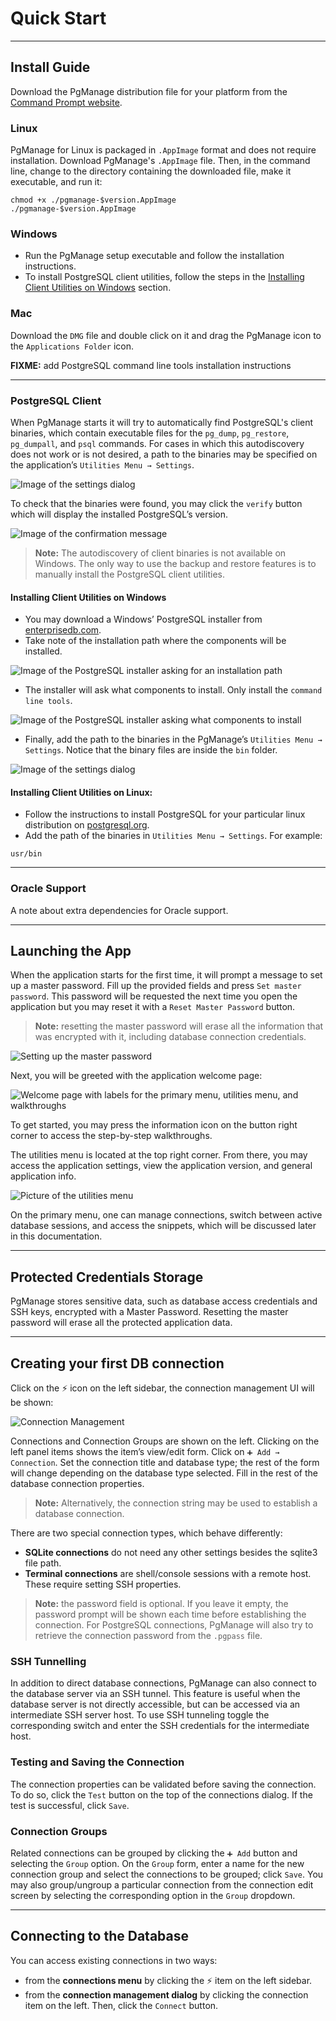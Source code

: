 # Quick Start

---

## Install Guide

Download the PgManage distribution file for your platform from the [Command Prompt website](https://www.commandprompt.com/products/pgmanage/).

### Linux

PgManage for Linux is packaged in `.AppImage` format and does not require installation. Download PgManage's `.AppImage` file. Then, in the command line, change to the directory containing the downloaded file, make it executable, and run it:

```
chmod +x ./pgmanage-$version.AppImage
./pgmanage-$version.AppImage
```

### Windows

- Run the PgManage setup executable and follow the installation instructions.
- To install PostgreSQL client utilities, follow the steps in the [Installing Client Utilities on Windows](#installing-client-utilities-on-windows) section.

### Mac

Download the `DMG` file and double click on it and drag the PgManage icon to the `Applications Folder` icon.

**FIXME:** add PostgreSQL command line tools installation instructions

---

### PostgreSQL Client

When PgManage starts it will try to automatically find PostgreSQL's client binaries, which contain executable files for the `pg_dump`, `pg_restore`, `pg_dumpall`, and `psql` commands. For cases in which this autodiscovery does not work or is not desired, a path to the binaries may be specified on the application’s `Utilities Menu → Settings`.

![Image of the settings dialog](./images/pgmanage-settings.png)

To check that the binaries were found, you may click the `verify` button which will display the installed PostgreSQL’s version.

![Image of the confirmation message](./images/pgmanage-validate.png)

> **Note:** The autodiscovery of client binaries is not available on Windows. The only way to use the backup and restore features is to manually install the PostgreSQL client utilities.

#### Installing Client Utilities on Windows

- You may download a Windows’ PostgreSQL installer from  [enterprisedb.com](https://www.enterprisedb.com/downloads/postgres-postgresql-downloads).
- Take note of the installation path where the components will be installed.

![Image of the PostgreSQL installer asking for an installation path](./images/edb_windows_psql_installer1.png)

- The installer will ask what components to install. Only install the `command line tools`.

![Image of the PostgreSQL installer asking what components to install](./images/edb_windows_psql_installer2.png)

- Finally, add the path to the binaries in the PgManage’s `Utilities Menu → Settings`. Notice that the binary files are inside the `bin` folder.

![Image of the settings dialog](./images/pgmanage_windows_binaries_validation.png)

#### Installing Client Utilities on Linux:

- Follow the instructions to install PostgreSQL for your particular linux distribution on [postgresql.org](https://www.postgresql.org/download/linux/).
- Add the path of the binaries in `Utilities Menu → Settings`. For example:

```
usr/bin
```

---

### Oracle Support

A note about extra dependencies for Oracle support.

---

## Launching the App

When the application starts for the first time, it will prompt a message to set up a master password. Fill up the provided fields and press `Set master password`.
This password will be requested the next time you open the application but you may reset it with a `Reset Master Password` button. 

>**Note:** resetting the master password will erase all the information that was encrypted with it, including database connection credentials.

![Setting up the master password](./images/master_pass.png)

Next, you will be greeted with the application welcome page:

![Welcome page with labels for the primary menu, utilities menu, and walkthroughs](./images/main_pg.png)

To get started, you may press the information icon on the button right corner to access the step-by-step walkthroughs.

The utilities menu is located at the top right corner. From there, you may access the application settings, view the application version, and general application info.

![Picture of the utilities menu](./images/utilities.png)

On the primary menu, one can manage connections, switch between active database sessions, and access the snippets, which will be discussed later in this documentation.

---

## Protected Credentials Storage

PgManage stores sensitive data, such as database access credentials and SSH keys, encrypted with a Master Password. Resetting the master password will erase all the protected application data.

---

## Creating your first DB connection

Click on the ⚡ icon on the left sidebar, the connection management UI will be shown:
  
![Connection Management](./images/connection_mgr.png)  

Connections and Connection Groups are shown on the left. Clicking on the left panel items shows the item’s view/edit form. Click on `➕ Add → Connection`. Set the connection title and database type; the rest of the form will change depending on the database type selected. Fill in the rest of the database connection properties.

> **Note:** Alternatively, the connection string may be used to establish a database connection.

There are two special connection types, which behave differently:

- **SQLite connections** do not need any other settings besides the sqlite3 file path.
- **Terminal connections** are shell/console sessions with a remote host. These require setting SSH properties.

> **Note:** the password field is optional. If you leave it empty, the password prompt will be shown each time before establishing the connection. For PostgreSQL connections, PgManage will also try to retrieve the connection password from the `.pgpass` file.

### SSH Tunnelling

In addition to direct database connections, PgManage can also connect to the database server via an SSH tunnel. This feature is useful when the database server is not directly accessible, but can be accessed via an intermediate SSH server host. To use SSH tunneling toggle the corresponding switch and enter the SSH credentials for the intermediate host.

### Testing and Saving the Connection

The connection properties can be validated before saving the connection. To do so, click the `Test` button on the top of the connections dialog. If the test is successful, click `Save`.

### Connection Groups

Related connections can be grouped by clicking the `➕ Add` button and selecting the `Group` option. On the `Group` form, enter a name for the new connection group and select the connections to be grouped; click `Save`. You may also group/ungroup a particular connection from the connection edit screen by selecting the corresponding option in the `Group` dropdown.

---

## Connecting to the Database

You can access existing connections in two ways:

- from the **connections menu** by clicking the ⚡ item on the left sidebar.
- from the **connection management dialog** by clicking the connection item on the left. Then, click the `Connect` button.